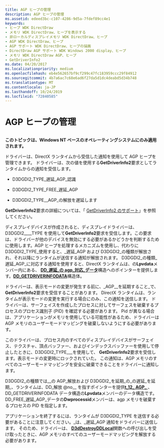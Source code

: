 ```yaml
---
title: AGP ヒープの管理
description: AGP ヒープの管理
ms.assetid: edeed3bc-c107-4286-9d5a-7fdef89cc4e1
keywords:
- ヒープ WDK DirectDraw
- メモリ WDK DirectDraw、ヒープを表示する
- 非ローカルディスプレイメモリ WDK DirectDraw、ヒープ
- AGP WDK DirectDraw、ヒープ
- AGP サポート WDK DirectDraw、ヒープの描画
- DirectDraw AGP サポート WDK Windows 2000 display、ヒープ
- メモリ WDK DirectDraw AGP、ヒープ
- GetDriverInfo2
ms.date: 04/20/2017
ms.localizationpriority: medium
ms.openlocfilehash: eb4e562657bf9cf299c47fc183959ccc29f84912
ms.sourcegitcommit: 4b7a6ac7c68e6ad6f27da5d1dc4deabd5d34b748
ms.translationtype: MT
ms.contentlocale: ja-JP
ms.lasthandoff: 10/24/2019
ms.locfileid: "72840585"
---
```

# <a name="managing-agp-heaps"></a>AGP ヒープの管理


## <span id="ddk_managing_agp_heaps_gg"></span><span id="DDK_MANAGING_AGP_HEAPS_GG"></span>


**このトピックは、Windows NT ベースのオペレーティングシステムにのみ適用されます。**

ドライバーは、DirectX ランタイムから受信した通知を使用して AGP ヒープを管理できます。 ドライバーは、次の値を使用する**GetDriverInfo2**要求としてランタイムからの通知を受信します。

-   D3DGDI2\_TYPE\_遅延\_AGP\_認識

-   D3DGDI2\_TYPE\_FREE\_遅延\_AGP

-   D3DGDI2\_TYPE\_\_AGP\_の解放を遅延します

**GetDriverInfo2**要求の詳細については、「 [GetDriverInfo2 のサポート](supporting-getdriverinfo2.md)」を参照してください。

ディスプレイデバイスが作成されると、ディスプレイドライバーは、D3DGDI2\_\_\_\_TYPE を使用して**GetDriverInfo2**要求を受信します。この要求は、ドライバーが他のデバイスを無効にする必要があるかどうかを判断するために使用します。AGP ヒープを処理するメカニズムを使用し、代わりに D3DGDI2\_TYPE\_使用すると、\_遅延\_AGP および D3DGDI2\_の種類が解放され、それ以降にランタイムが送信する通知が解放されます。 D3DGDI2\_の種類\_遅延\_AGP\_に対応する通知を使用すると、DirectX ランタイムは、の**Lpvdata**メンバー内にある、 [**DD\_遅延\_の agp\_対応\_データ**](https://docs.microsoft.com/windows-hardware/drivers/ddi/d3dhal/ns-d3dhal-_dd_deferred_agp_aware_data)構造へのポインターを提供します。[**DD\_GETDRIVERINFODATA**](https://docs.microsoft.com/windows/desktop/api/ddrawint/ns-ddrawint-_dd_getdriverinfodata)構造体。

ドライバーは、表示モードの変更が発生する前に、\_AGP\_\_を延期すること\_で、 **GetDriverInfo2**要求を受信することがあります。 DirectX ランタイムは、ランタイムが表示モードの変更を実行する場合にのみ、この通知を送信します。 ドライバーは、サーフェイスを作成したプロセスに対してサーフェスを破棄するプロセスのプロセス識別子 (PID) を確認する必要があります。 Pid が異なる場合は、アプリケーションがメモリを使用している可能性があるため、ドライバーは AGP メモリのユーザーモードマッピングを破棄しないようにする必要があります。

このドライバーは、プロセス内のすべてのディスプレイデバイスがサーフェイス、テクスチャ、頂点バッファー、およびインデックスバッファーを使用して停止したときに、D3DGDI2\_TYPE\_\_\_を使用して、 **GetDriverInfo2**要求を受信します。表示モードの変更時にロックされていた。 この通知は、AGP メモリのすべてのユーザーモードマッピングを安全に破棄できることをドライバーに通知します。

D3DGDI2\_の種類では\_\_の AGP\_解放および D3DGDI2\_を延期\_の\_の遅延\_を延期\_、ランタイムは、DD\_解放 @no__ を指すポインターを提供[**t_12_ AGP\_** ](https://docs.microsoft.com/windows-hardware/drivers/ddi/d3dhal/ns-d3dhal-_dd_free_deferred_agp_data) 、DD\_GETDRIVERINFODATA データ構造の**Lpvdata**メンバーのデータ構造です。 DD\_FREE\_遅延\_AGP\_データの**Dwprocessid**メンバーは、agp メモリを破棄するプロセスの PID を指定します。

アプリケーションを終了するには、ランタイムが D3DGDI2\_TYPE を送信する必要があることに注意してください。\_は、\_遅延\_AGP 通知をドライバーに送信します。 そのため、ドライバーは、 [**D3dDestroyDDLocal**](https://docs.microsoft.com/windows/desktop/api/ddrawint/nc-ddrawint-pdd_destroyddlocal)関数への呼び出しを受け取ったときに、AGP メモリのすべてのユーザーモードマッピングを解放する必要があります。

 

 





